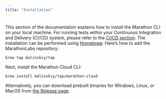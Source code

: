 ```yaml
---
title: "Installation"
---
```


###
This section of the documentation explains how to install the Marathon CLI on your local machine. 
For running tests within your Continuous Integration and Delivery (CI/CD) system, please refer to the [CI/CD section](./cicd).
The installation can be performed using [Homebrew](https://brew.sh/). Here’s how to add the MarathonLabs repository:
```shell
brew tap malinskiy/tap
```
Next, install the Marathon Cloud CLI:

```shell
brew install malinskiy/tap/marathon-cloud
```
Alternatively, you can download prebuilt binaries for Windows, Linux, 
or MacOS from [the Release page](https://github.com/MarathonLabs/marathon-cloud-cli/releases).

